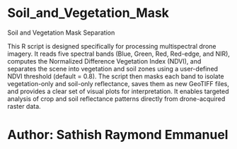 # Soil_and_Vegetation_Mask

Soil and Vegetation Mask Separation

This R script is designed specifically for processing multispectral drone imagery. It reads five spectral bands (Blue, Green, Red, Red-edge, and NIR), computes the Normalized Difference Vegetation Index (NDVI), and separates the scene into vegetation and soil zones using a user-defined NDVI threshold (default = 0.8). The script then masks each band to isolate vegetation-only and soil-only reflectance, saves them as new GeoTIFF files, and provides a clear set of visual plots for interpretation. It enables targeted analysis of crop and soil reflectance patterns directly from drone-acquired raster data.


# Author: Sathish Raymond Emmanuel
